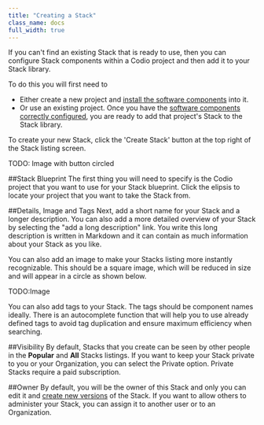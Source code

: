 ```yaml
---
title: "Creating a Stack"
class_name: docs
full_width: true
---
```


If you can't find an existing Stack that is ready to use, then you can configure Stack components within a Codio project and then add it to your Stack library.

To do this you will first need to

- Either create a new project and [install the software components](/docs/boxes/installsw) into it.
- Or use an existing project. Once you have the [software components correctly configured](/docs/boxes/installsw), you are ready to add that project's Stack to the Stack library.

To create your new Stack, click the 'Create Stack' button at the top right of the Stack listing screen.

TODO: Image with button circled

##Stack Blueprint
The first thing you will need to specify is the Codio project that you want to use for your Stack blueprint. Click the elipsis to locate your project that you want to take the Stack from.

##Details, Image and Tags
Next, add a short name for your Stack and a longer description. You can also add a more detailed overview of your Stack by selecting the "add a long description" link. You write this long description is written in Markdown and it can contain as much information about your Stack as you like.

You can also add an image to make your Stacks listing more instantly recognizable. This should be a square image, which will be reduced in size and will appear in a circle as shown below.

TODO:Image

You can also add tags to your Stack. The tags should be component names ideally. There is an autocomplete function that will help you to use already defined tags to avoid tag duplication and ensure maximum efficiency when searching.

##Visibility
By default, Stacks that you create can be seen by other people in the **Popular** and **All** Stacks listings. If you want to keep your Stack private to you or your Organization, you can select the Private option. Private Stacks require a paid subscription.

##Owner
By default, you will be the owner of this Stack and only you can edit it and [create new versions](/docs/stacks/update) of the Stack. If you want to allow others to administer your Stack, you can assign it to another user or to an Organization.
